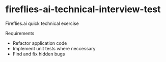 # fireflies-ai-technical-interview-test
Fireflies.ai quick technical exercise 

Requirements
- Refactor application code
- Implement unit tests where neccessary
- Find and fix hidden bugs


